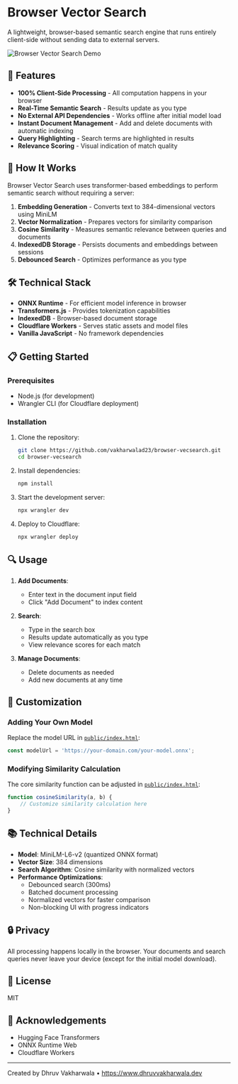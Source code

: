 # Browser Vector Search

A lightweight, browser-based semantic search engine that runs entirely client-side without sending data to external servers.

![Browser Vector Search Demo](https://github.com/username/browser-vecsearch/raw/main/docs/demo.png)

## 🚀 Features

- **100% Client-Side Processing** - All computation happens in your browser
- **Real-Time Semantic Search** - Results update as you type
- **No External API Dependencies** - Works offline after initial model load
- **Instant Document Management** - Add and delete documents with automatic indexing
- **Query Highlighting** - Search terms are highlighted in results
- **Relevance Scoring** - Visual indication of match quality

## 🧠 How It Works

Browser Vector Search uses transformer-based embeddings to perform semantic search without requiring a server:

1. **Embedding Generation** - Converts text to 384-dimensional vectors using MiniLM
2. **Vector Normalization** - Prepares vectors for similarity comparison
3. **Cosine Similarity** - Measures semantic relevance between queries and documents
4. **IndexedDB Storage** - Persists documents and embeddings between sessions
5. **Debounced Search** - Optimizes performance as you type

## 🛠️ Technical Stack

- **ONNX Runtime** - For efficient model inference in browser
- **Transformers.js** - Provides tokenization capabilities
- **IndexedDB** - Browser-based document storage
- **Cloudflare Workers** - Serves static assets and model files
- **Vanilla JavaScript** - No framework dependencies

## 📋 Getting Started

### Prerequisites

- Node.js (for development)
- Wrangler CLI (for Cloudflare deployment)

### Installation

1. Clone the repository:

   ```bash
   git clone https://github.com/vakharwalad23/browser-vecsearch.git
   cd browser-vecsearch
   ```

2. Install dependencies:

   ```bash
   npm install
   ```

3. Start the development server:

   ```bash
   npx wrangler dev
   ```

4. Deploy to Cloudflare:
   ```bash
   npx wrangler deploy
   ```

## 🔍 Usage

1. **Add Documents**:

   - Enter text in the document input field
   - Click "Add Document" to index content

2. **Search**:

   - Type in the search box
   - Results update automatically as you type
   - View relevance scores for each match

3. **Manage Documents**:
   - Delete documents as needed
   - Add new documents at any time

## 🔧 Customization

### Adding Your Own Model

Replace the model URL in [`public/index.html`](public/index.html):

```javascript
const modelUrl = 'https://your-domain.com/your-model.onnx';
```

### Modifying Similarity Calculation

The core similarity function can be adjusted in [`public/index.html`](public/index.html):

```javascript
function cosineSimilarity(a, b) {
	// Customize similarity calculation here
}
```

## 📚 Technical Details

- **Model**: MiniLM-L6-v2 (quantized ONNX format)
- **Vector Size**: 384 dimensions
- **Search Algorithm**: Cosine similarity with normalized vectors
- **Performance Optimizations**:
  - Debounced search (300ms)
  - Batched document processing
  - Normalized vectors for faster comparison
  - Non-blocking UI with progress indicators

## 🔒 Privacy

All processing happens locally in the browser. Your documents and search queries never leave your device (except for the initial model download).

## 📄 License

MIT

## 🙏 Acknowledgements

- Hugging Face Transformers
- ONNX Runtime Web
- Cloudflare Workers

---

Created by Dhruv Vakharwala • https://www.dhruvvakharwala.dev
